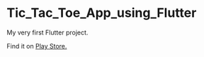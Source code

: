 # Tic_Tac_Toe_App_using_Flutter


My very first Flutter project.

Find it on [Play Store.](https://play.google.com/store/apps/details?id=com.srikanth7785.tictactoe)
